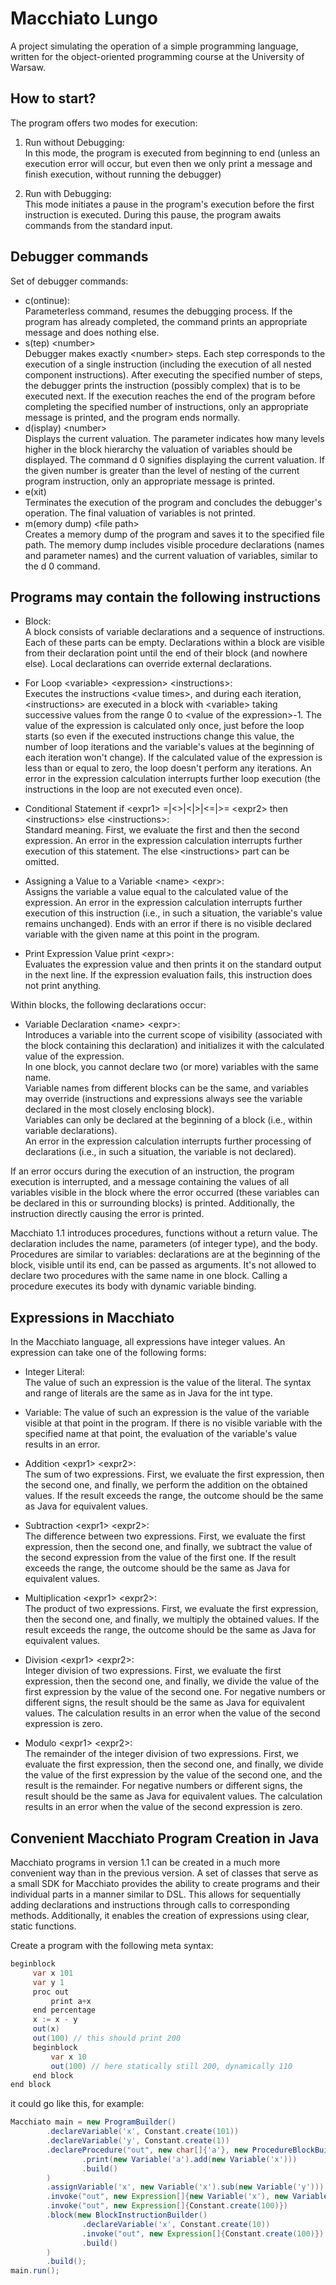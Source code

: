 # Macchiato Lungo

A project simulating the operation of a simple programming language, written for the object-oriented programming course at the University of Warsaw.

## How to start?

The program offers two modes for execution:

1) Run without Debugging:  
In this mode, the program is executed from beginning to end (unless
an execution error will occur, but even then we only print a message and finish execution,
without running the debugger)

2) Run with Debugging:  
This mode initiates a pause in the program's execution before the first instruction is executed. During this pause, the program awaits commands from the standard input.

## Debugger commands

Set of debugger commands:

- c(ontinue):  
Parameterless command, resumes the debugging process. If the program has already completed, the command prints an appropriate message and does nothing else.
- s(tep) \<number>  
Debugger makes exactly \<number> steps. Each step corresponds to the execution of a single instruction (including the execution of all nested component instructions). After executing the specified number of steps, the debugger prints the instruction (possibly complex) that is to be executed next. If the execution reaches the end of the program before completing the specified number of instructions, only an appropriate message is printed, and the program ends normally.
- d(isplay) \<number>  
Displays the current valuation. The parameter indicates how many levels higher in the block hierarchy the valuation of variables should be displayed. The command d 0 signifies displaying the current valuation. If the given number is greater than the level of nesting of the current program instruction, only an appropriate message is printed.
- e(xit)  
Terminates the execution of the program and concludes the debugger's operation. The final valuation of variables is not printed.
- m(emory dump) \<file path>  
Creates a memory dump of the program and saves it to the specified file path. The memory dump includes visible procedure declarations (names and parameter names) and the current valuation of variables, similar to the d 0 command.

## Programs may contain the following instructions

- Block:  
A block consists of variable declarations and a sequence of instructions. Each of these parts can be empty. Declarations within a block are visible from their declaration point until the end of their block (and nowhere else). Local declarations can override external declarations.

- For Loop \<variable> \<expression> \<instructions>:  
Executes the instructions \<value times>, and during each iteration, \<instructions> are executed in a block with \<variable> taking successive values from the range 0 to \<value of the expression>-1. The value of the expression is calculated only once, just before the loop starts (so even if the executed instructions change this value, the number of loop iterations and the variable's values at the beginning of each iteration won't change). If the calculated value of the expression is less than or equal to zero, the loop doesn't perform any iterations. An error in the expression calculation interrupts further loop execution (the instructions in the loop are not executed even once).

- Conditional Statement if \<expr1> =|<>|<|>|<=|>= \<expr2> then \<instructions> else \<instructions>:  
Standard meaning.
First, we evaluate the first and then the second expression.
An error in the expression calculation interrupts further execution of this statement.
The else \<instructions> part can be omitted.

- Assigning a Value to a Variable \<name> \<expr>:  
Assigns the variable a value equal to the calculated value of the expression.
An error in the expression calculation interrupts further execution of this instruction (i.e., in such a situation, the variable's value remains unchanged).
Ends with an error if there is no visible declared variable with the given name at this point in the program.

- Print Expression Value print \<expr>:  
Evaluates the expression value and then prints it on the standard output in the next line.
If the expression evaluation fails, this instruction does not print anything.  

Within blocks, the following declarations occur:

- Variable Declaration \<name> \<expr>:  
Introduces a variable into the current scope of visibility (associated with the block containing this declaration) and initializes it with the calculated value of the expression.  
In one block, you cannot declare two (or more) variables with the same name.  
Variable names from different blocks can be the same, and variables may override (instructions and expressions always see the variable declared in the most closely enclosing block).  
Variables can only be declared at the beginning of a block (i.e., within variable declarations).  
An error in the expression calculation interrupts further processing of declarations (i.e., in such a situation, the variable is not declared).  

If an error occurs during the execution of an instruction, the program execution is interrupted, and a message containing the values of all variables visible in the block where the error occurred (these variables can be declared in this or surrounding blocks) is printed. Additionally, the instruction directly causing the error is printed.

Macchiato 1.1 introduces procedures, functions without a return value. The declaration includes the name, parameters (of integer type), and the body. Procedures are similar to variables: declarations are at the beginning of the block, visible until its end, can be passed as arguments. It's not allowed to declare two procedures with the same name in one block. Calling a procedure executes its body with dynamic variable binding.

## Expressions in Macchiato

In the Macchiato language, all expressions have integer values. An expression can take one of the following forms:

- Integer Literal:  
 The value of such an expression is the value of the literal. The syntax and range of literals are the same as in Java for the int type.

- Variable: The value of such an expression is the value of the variable visible at that point in the program. If there is no visible variable with the specified name at that point, the evaluation of the variable's value results in an error.

- Addition \<expr1> \<expr2>:  
The sum of two expressions. First, we evaluate the first expression, then the second one, and finally, we perform the addition on the obtained values. If the result exceeds the range, the outcome should be the same as Java for equivalent values.

- Subtraction \<expr1> \<expr2>:  
The difference between two expressions. First, we evaluate the first expression, then the second one, and finally, we subtract the value of the second expression from the value of the first one. If the result exceeds the range, the outcome should be the same as Java for equivalent values.

- Multiplication \<expr1> \<expr2>:  
The product of two expressions. First, we evaluate the first expression, then the second one, and finally, we multiply the obtained values. If the result exceeds the range, the outcome should be the same as Java for equivalent values.

- Division \<expr1> \<expr2>:  
Integer division of two expressions. First, we evaluate the first expression, then the second one, and finally, we divide the value of the first expression by the value of the second one. For negative numbers or different signs, the result should be the same as Java for equivalent values. The calculation results in an error when the value of the second expression is zero.

- Modulo \<expr1> \<expr2>:  
The remainder of the integer division of two expressions. First, we evaluate the first expression, then the second one, and finally, we divide the value of the first expression by the value of the second one, and the result is the remainder. For negative numbers or different signs, the result should be the same as Java for equivalent values. The calculation results in an error when the value of the second expression is zero.

## Convenient Macchiato Program Creation in Java

Macchiato programs in version 1.1 can be created in a much more convenient way than in the previous version. A set of classes that serve as a small SDK for Macchiato provides the ability to create programs and their individual parts in a manner similar to DSL. This allows for sequentially adding declarations and instructions through calls to corresponding methods. Additionally, it enables the creation of expressions using clear, static functions.

Create a program with the following meta syntax:

```java
beginblock
     var x 101
     var y 1
     proc out
         print a+x
     end percentage
     x := x - y
     out(x)
     out(100) // this should print 200
     beginblock
         var x 10
         out(100) // here statically still 200, dynamically 110
     end block
end block
```

it could go like this, for example:

```java
Macchiato main = new ProgramBuilder()
        .declareVariable('x', Constant.create(101))
        .declareVariable('y', Constant.create(1))
        .declareProcedure("out", new char[]{'a'}, new ProcedureBlockBuilder()
                .print(new Variable('a').add(new Variable('x')))
                .build()
        )
        .assignVariable('x', new Variable('x').sub(new Variable('y')))
        .invoke("out", new Expression[]{new Variable('x'), new Variable('y')})
        .invoke("out", new Expression[]{Constant.create(100)})
        .block(new BlockInstructionBuilder()
                .declareVariable('x', Constant.create(10))
                .invoke("out", new Expression[]{Constant.create(100)})
                .build()
        )
        .build();
main.run();
```

